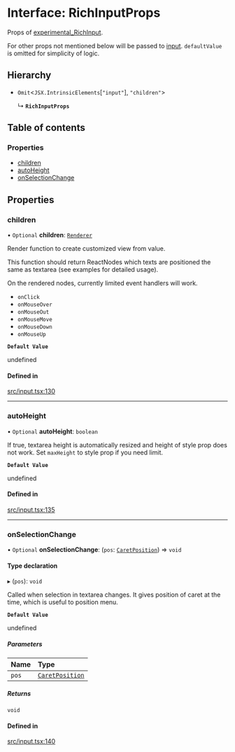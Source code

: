 # Interface: RichInputProps

Props of [experimental_RichInput](../API.md#experimental_richinput).

For other props not mentioned below will be passed to [input](https://developer.mozilla.org/en-US/docs/Web/API/HTMLInputElement).
`defaultValue` is omitted for simplicity of logic.

## Hierarchy

- `Omit`<`JSX.IntrinsicElements`[``"input"``], ``"children"``\>

  ↳ **`RichInputProps`**

## Table of contents

### Properties

- [children](RichInputProps.md#children)
- [autoHeight](RichInputProps.md#autoheight)
- [onSelectionChange](RichInputProps.md#onselectionchange)

## Properties

### children

• `Optional` **children**: [`Renderer`](../API.md#renderer)

Render function to create customized view from value.

This function should return ReactNodes which texts are positioned the same as textarea (see examples for detailed usage).

On the rendered nodes, currently limited event handlers will work.
- `onClick`
- `onMouseOver`
- `onMouseOut`
- `onMouseMove`
- `onMouseDown`
- `onMouseUp`

**`Default Value`**

undefined

#### Defined in

[src/input.tsx:130](https://github.com/inokawa/rich-textarea/blob/94c4d7d/src/input.tsx#L130)

___

### autoHeight

• `Optional` **autoHeight**: `boolean`

If true, textarea height is automatically resized and height of style prop does not work. Set `maxHeight` to style prop if you need limit.

**`Default Value`**

undefined

#### Defined in

[src/input.tsx:135](https://github.com/inokawa/rich-textarea/blob/94c4d7d/src/input.tsx#L135)

___

### onSelectionChange

• `Optional` **onSelectionChange**: (`pos`: [`CaretPosition`](../API.md#caretposition)) => `void`

#### Type declaration

▸ (`pos`): `void`

Called when selection in textarea changes. It gives position of caret at the time, which is useful to position menu.

**`Default Value`**

undefined

##### Parameters

| Name | Type |
| :------ | :------ |
| `pos` | [`CaretPosition`](../API.md#caretposition) |

##### Returns

`void`

#### Defined in

[src/input.tsx:140](https://github.com/inokawa/rich-textarea/blob/94c4d7d/src/input.tsx#L140)

